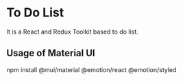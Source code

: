 
# To Do List

It is a React and Redux Toolkit based to do list. 

## Usage of Material UI
npm install @mui/material @emotion/react @emotion/styled